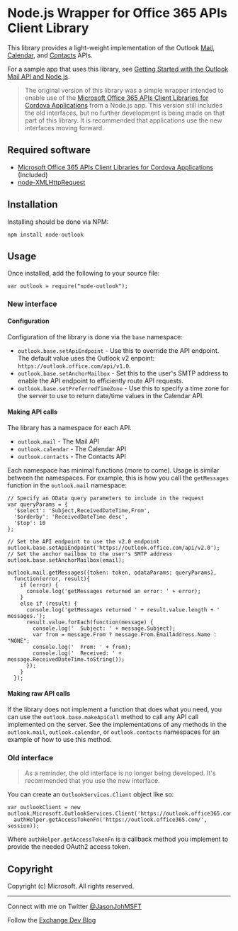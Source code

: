 # Node.js Wrapper for Office 365 APIs Client Library #

This library provides a light-weight implementation of the Outlook [Mail](https://msdn.microsoft.com/office/office365/APi/mail-rest-operations), [Calendar](https://msdn.microsoft.com/office/office365/APi/calendar-rest-operations), and [Contacts](https://msdn.microsoft.com/office/office365/APi/contacts-rest-operations) APIs. 

For a sample app that uses this library, see [Getting Started with the Outlook Mail API and Node.js](https://github.com/jasonjoh/node-tutorial).

> The original version of this library was a simple wrapper intended to enable use of the [Microsoft Office 365 APIs Client Libraries for Cordova Applications](https://www.nuget.org/packages/Microsoft.Office365.ClientLib.JS/) from a Node.js app. This version still includes the old interfaces, but no further development is being made on that part of this library. It is recommended that applications use the new interfaces moving forward.

## Required software ##

- [Microsoft Office 365 APIs Client Libraries for Cordova Applications](https://www.nuget.org/packages/Microsoft.Office365.ClientLib.JS/) (Included)
- [node-XMLHttpRequest](https://github.com/driverdan/node-XMLHttpRequest)

## Installation ##

Installing should be done via NPM:

    npm install node-outlook

## Usage ##

Once installed, add the following to your source file:

    var outlook = require("node-outlook");

### New interface ###

#### Configuration ####

Configuration of the library is done via the `base` namespace:

- `outlook.base.setApiEndpoint` - Use this to override the API endpoint. The default value uses the Outlook v2 enpoint: `https://outlook.office.com/api/v1.0`.
- `outlook.base.setAnchorMailbox` - Set this to the user's SMTP address to enable the API endpoint to efficiently route API requests.
- `outlook.base.setPreferredTimeZone` - Use this to specify a time zone for the server to use to return date/time values in the Calendar API.

#### Making API calls ####

The library has a namespace for each API.

- `outlook.mail` - The Mail API
- `outlook.calendar` - The Calendar API
- `outlook.contacts` - The Contacts API

Each namespace has minimal functions (more to come). Usage is similar between the namespaces. For example, this is how you call the `getMessages` function in the `outlook.mail` namespace:

    // Specify an OData query parameters to include in the request
    var queryParams = {
      '$select': 'Subject,ReceivedDateTime,From',
      '$orderby': 'ReceivedDateTime desc',
      '$top': 10
    };
    
    // Set the API endpoint to use the v2.0 endpoint
    outlook.base.setApiEndpoint('https://outlook.office.com/api/v2.0');
    // Set the anchor mailbox to the user's SMTP address
    outlook.base.setAnchorMailbox(email);
    
    outlook.mail.getMessages({token: token, odataParams: queryParams},
      function(error, result){
        if (error) {
          console.log('getMessages returned an error: ' + error);
        }
        else if (result) {
          console.log('getMessages returned ' + result.value.length + ' messages.');
          result.value.forEach(function(message) {
            console.log('  Subject: ' + message.Subject);
            var from = message.From ? message.From.EmailAddress.Name : "NONE";
            console.log('  From: ' + from);
            console.log('  Received: ' + message.ReceivedDateTime.toString());
          });
        }
      });
      
#### Making raw API calls ####

If the library does not implement a function that does what you need, you can use the `outlook.base.makeApiCall` method to call any API call implemented on the server. See the implementations of any methods in the `outlook.mail`, `outlook.calendar`, or `outlook.contacts` namespaces for an example of how to use this method.

### Old interface ###

> As a reminder, the old interface is no longer being developed. It's recommended that you use the new interface.

You can create an `OutlookServices.Client` object like so:

    var outlookClient = new outlook.Microsoft.OutlookServices.Client('https://outlook.office365.com/api/v1.0',  
      authHelper.getAccessTokenFn('https://outlook.office365.com/', session)); 

Where `authHelper.getAccessTokenFn` is a callback method you implement to provide the needed OAuth2 access token.

## Copyright ##

Copyright (c) Microsoft. All rights reserved.

----------
Connect with me on Twitter [@JasonJohMSFT](https://twitter.com/JasonJohMSFT)

Follow the [Exchange Dev Blog](http://blogs.msdn.com/b/exchangedev/)